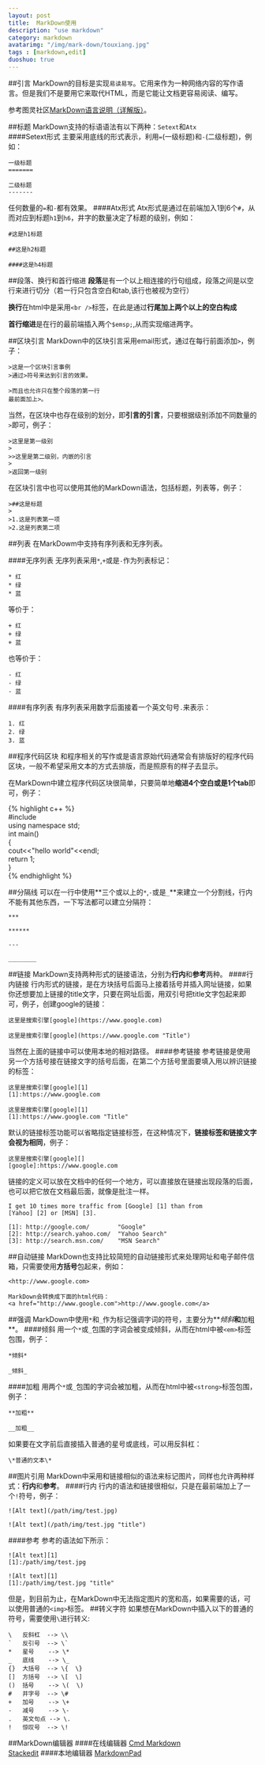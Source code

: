 ```yaml
---
layout: post
title:  MarkDown使用
description: "use markdown"
category: markdown
avatarimg: "/img/mark-down/touxiang.jpg"
tags : [markdown,edit]
duoshuo: true
---
```

##引言
MarkDown的目标是实现`易读易写`。它用来作为一种网络内容的写作语言。但是我们不是要用它来取代HTML，而是它能让文档更容易阅读、编写。

参考图灵社区[MarkDown语言说明（详解版）][1]。
<!-- more -->
##标题
MarkDown支持的标语语法有以下两种：`Setext`和`Atx`  
####Setext形式
主要采用底线的形式表示，利用`=`(一级标题)和`-`(二级标题)，例如：  

    一级标题
	=======

	二级标题
	-------

任何数量的`=`和`-`都有效果。
####Atx形式
Atx形式是通过在前端加入1到6个`#`，从而对应到标题`h1`到`h6`，井字的数量决定了标题的级别，例如：

	#这是h1标题

	##这是h2标题

	####这是h4标题
##段落、换行和首行缩进
**段落**是有一个以上相连接的行句组成，段落之间是以空行来进行切分（若一行只包含空白和tab,该行也被视为空行）

**换行**在html中是采用`<br />`标签，在此是通过**行尾加上两个以上的空白构成**

**首行缩进**是在行的最前端插入两个`$emsp;`,从而实现缩进两字。

##区块引言
MarkDown中的区块引言采用email形式，通过在每行前面添加`>`，例子：

	>这是一个区块引言事例
	>通过>符号来达到引言的效果。

	>而且也允许只在整个段落的第一行
	最前面加上>。

当然，在区块中也存在级别的划分，即**引言的引言**，只要根据级别添加不同数量的`>`即可，例子：

	>这里是第一级别
	>
	>>这里是第二级别，内嵌的引言
	>
	>返回第一级别
	
在区块引言中也可以使用其他的MarkDown语法，包括标题，列表等，例子：

	>##这是标题
	>
	>1.这是列表第一项
	>2.这是列表第二项
	

##列表
在MarkDowm中支持有序列表和无序列表。

####无序列表
无序列表采用`*`,`+`或是`-`作为列表标记：

	* 红
	* 绿
	* 蓝

等价于：
	
	+ 红
	+ 绿
	+ 蓝
	
也等价于：

	- 红
	- 绿
	- 蓝

####有序列表
有序列表采用数字后面接着一个英文句号`.`来表示：

	1. 红
	2. 绿
	3. 蓝

##程序代码区块
和程序相关的写作或是语言原始代码通常会有排版好的程序代码区块，一般不希望采用文本的方式去排版，而是照原有的样子去显示。

在MarkDown中建立程序代码区块很简单，只要简单地**缩进4个空白或是1个tab**即可，例子：

{% highlight c++  %}   
#include<iostream>  
using namespace std;  
int main()  
{  
	cout<<"hello world"<<endl;  
	return 1;  
}  
{% endhighlight %}

##分隔线
可以在一行中使用**三个或以上的`*`,`-`或是`_`**来建立一个分割线，行内不能有其他东西，一下写法都可以建立分隔符：

	***
	
	******
	
	---

	________

##链接
MarkDown支持两种形式的链接语法，分别为**行内**和**参考**两种。
####行内链接
行内形式的链接，是在方块括号后面马上接着括号并插入网址链接，如果你还想要加上链接的title文字，只要在网址后面，用双引号把title文字包起来即可，例子，创建google的链接：
	
	这里是搜索引擎[google](https://www.google.com)

	这里是搜索引擎[google](https://www.google.com "Title")

当然在上面的链接中可以使用本地的相对路径。
####参考链接
参考链接是使用另一个方括号接在链接文字的括号后面，在第二个方括号里面要填入用以辨识链接的标签：

	这里是搜索引擎[google][1]
	[1]:https://www.google.com 

	这里是搜索引擎[google][1]
	[1]:https://www.google.com "Title"

默认的链接标签功能可以省略指定链接标签，在这种情况下，**链接标签和链接文字会视为相同**，例子：
	
	这里是搜索引擎[google][]
	[google]:https://www.google.com 

链接的定义可以放在文档中的任何一个地方，可以直接放在链接出现段落的后面，也可以把它放在文档最后面，就像是批注一样。

	I get 10 times more traffic from [Google] [1] than from
	[Yahoo] [2] or [MSN] [3].

  	[1]: http://google.com/        "Google"
 	[2]: http://search.yahoo.com/  "Yahoo Search"
  	[3]: http://search.msn.com/    "MSN Search"
##自动链接
MarkDown也支持比较简短的自动链接形式来处理网址和电子邮件信箱，只需要使用**方括号**包起来，例如：

	<http://www.google.com>
	
	MarkDown会转换成下面的html代码：
	<a href="http://www.google.com">http://www.google.com</a>

##强调
MarkDown中使用`*`和`_`作为标记强调字词的符号，主要分为**_倾斜_**和**加粗**。
####倾斜
用一个`*`或`_`包围的字词会被变成倾斜，从而在html中被`<em>`标签包围，例子：

	*倾斜*

	_倾斜_

####加粗
用两个`*`或`_`包围的字词会被加粗，从而在html中被`<strong>`标签包围，例子：

	**加粗**

	__加粗__

如果要在文字前后直接插入普通的星号或底线，可以用反斜杠：

	\*普通的文本\*

##图片引用
MarkDown中采用和链接相似的语法来标记图片，同样也允许两种样式：**行内**和**参考**。
####行内
行内的语法和链接很相似，只是在最前端加上了一个`!`符号，例子：

	![Alt text](/path/img/test.jpg)

	![Alt text](/path/img/test.jpg "title")

####参考
参考的语法如下所示：

	![Alt text][1]
	[1]:/path/img/test.jpg

	![Alt text][1]
	[1]:/path/img/test.jpg "title"

但是，到目前为止，在MarkDown中无法指定图片的宽和高，如果需要的话，可以使用普通的`<img>`标签。
##转义字符
如果想在MarkDown中插入以下的普通的符号，需要使用`\`进行转义:

	\   反斜杠  --> \\
	`   反引号  --> \`
	*   星号    --> \*
	_   底线    --> \_
	{}  大括号  --> \{  \}
	[]  方括号  --> \[  \]
	()  括号    --> \(  \)
	#   井字号  --> \#
	+   加号    --> \+
	-   减号    --> \-
	.   英文句点 --> \.
	!   惊叹号  --> \!

##MarkDown编辑器
####在线编辑器
[Cmd Markdown][2]  
[Stackedit][3]
####本地编辑器
[MarkdownPad][4]

[1]:https://http://www.ituring.com.cn/article/504
[2]:https://www.zybuluo.com/mdeditor
[3]:https://stackedit.io/
[4]:http://markdownpad.com/




